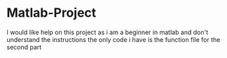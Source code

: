 # Matlab-Project
I would like help on this project as i am a beginner in matlab and don't understand the instructions
the only code i have is the function file for the second part
